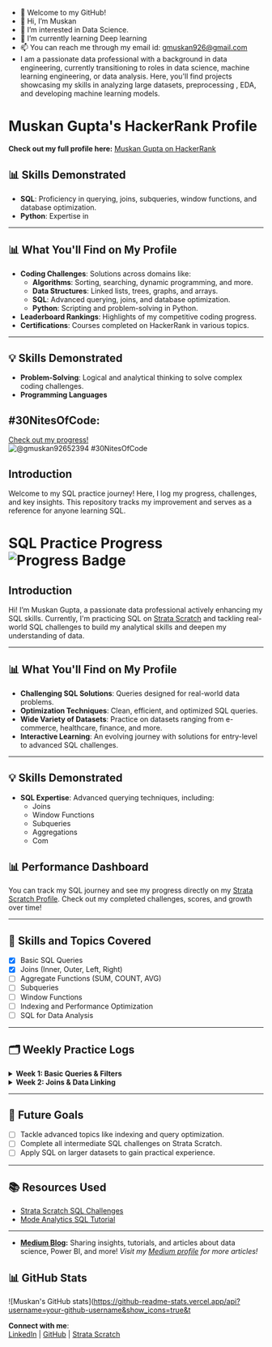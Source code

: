 - 🤗 Welcome to my GitHub!
- 👋 Hi, I’m Muskan
- 👀 I’m interested in Data Science.
- 🌱 I’m currently learning Deep learning
- 📫 You can reach me through my email id: gmuskan926@gmail.com
-  I am a passionate data professional with a background in data engineering, currently transitioning to roles in data science, machine learning engineering, or data analysis. Here, you'll find projects 
     showcasing my skills in analyzing large datasets, preprocessing , EDA,  and developing machine learning models.


<!---
Muskan267/Muskan267 is a ✨ special ✨ repository because its `README.md` (this file) appears on your GitHub profile.
You can click the Preview link to take a look at your changes.
--->
# Muskan Gupta's HackerRank Profile
**Check out my full profile here:** [Muskan Gupta on HackerRank](https://www.hackerrank.com/profile/gmuskan926)

## 📊 Skills Demonstrated
- **SQL**: Proficiency in querying, joins, subqueries, window functions, and database optimization.
- **Python**: Expertise in


---

## 📊 What You'll Find on My Profile
- **Coding Challenges**: Solutions across domains like:
  - **Algorithms**: Sorting, searching, dynamic programming, and more.
  - **Data Structures**: Linked lists, trees, graphs, and arrays.
  - **SQL**: Advanced querying, joins, and database optimization.
  - **Python**: Scripting and problem-solving in Python.
- **Leaderboard Rankings**: Highlights of my competitive coding progress.
- **Certifications**: Courses completed on HackerRank in various topics.

---

## 💡 Skills Demonstrated
- **Problem-Solving**: Logical and analytical thinking to solve complex coding challenges.
- **Programming Languages**


## #30NitesOfCode:
  [Check out my progress!](https://www.codedex.io/@gmuskan92652394/30-nites-of-code)  
  ![@gmuskan92652394 #30NitesOfCode](https://www.codedex.io/api/petStatus?user=gmuskan92652394)


## Introduction
Welcome to my SQL practice journey! Here, I log my progress, challenges, and key insights. This repository tracks my improvement and serves as a reference for anyone learning SQL.

# SQL Practice Progress ![Progress Badge](https://img.shields.io/badge/Progress-30%25-blue)



## Introduction
Hi! I’m Muskan Gupta, a passionate data professional actively enhancing my SQL skills. 
Currently, I'm practicing SQL on [Strata Scratch](https://platform.stratascratch.com/user/Muskan267) and tackling real-world SQL challenges to build my analytical skills and deepen my understanding of data.


---

## 📊 What You'll Find on My Profile
- **Challenging SQL Solutions**: Queries designed for real-world data problems.
- **Optimization Techniques**: Clean, efficient, and optimized SQL queries.
- **Wide Variety of Datasets**: Practice on datasets ranging from e-commerce, healthcare, finance, and more.
- **Interactive Learning**: An evolving journey with solutions for entry-level to advanced SQL challenges.

---

## 💡 Skills Demonstrated
- **SQL Expertise**: Advanced querying techniques, including:
  - Joins
  - Window Functions
  - Subqueries
  - Aggregations
  - Com


## 📊 Performance Dashboard
You can track my SQL journey and see my progress directly on my [Strata Scratch Profile](https://platform.stratascratch.com/user/Muskan267). 
Check out my completed challenges, scores, and growth over time!

---

## 📝 Skills and Topics Covered
- [x] Basic SQL Queries
- [x] Joins (Inner, Outer, Left, Right)
- [ ] Aggregate Functions (SUM, COUNT, AVG)
- [ ] Subqueries
- [ ] Window Functions
- [ ] Indexing and Performance Optimization
- [ ] SQL for Data Analysis

---

## 🗂️ Weekly Practice Logs

<details>
<summary><strong>Week 1: Basic Queries & Filters</strong></summary>

- **Date**: 2024-01-10
- **Platform**: Strata Scratch
- **Challenges Solved**: 5
- **Key Takeaways**: Learned efficient filtering using the `WHERE` clause.

</details>

<details>
<summary><strong>Week 2: Joins & Data Linking</strong></summary>

- **Date**: 2024-01-17
- **Platform**: Strata Scratch
- **Challenges Solved**: 7
- **Key Takeaways**: Practiced `JOIN` operations and handling NULL values effectively.

</details>

---

## 🎯 Future Goals
- [ ] Tackle advanced topics like indexing and query optimization.
- [ ] Complete all intermediate SQL challenges on Strata Scratch.
- [ ] Apply SQL on larger datasets to gain practical experience.

---

## 📚 Resources Used
- [Strata Scratch SQL Challenges](https://platform.stratascratch.com/user/Muskan267)
- [Mode Analytics SQL Tutorial](https://mode.com/sql-tutorial/)


---
- **[Medium Blog](https://medium.com/@gmuskan926):** Sharing insights, tutorials, and articles about data science, Power BI, and more!
*Visit my [Medium profile](https://medium.com/@gmuskan926) for more articles!*


## 📊 GitHub Stats
![Muskan's GitHub stats](https://github-readme-stats.vercel.app/api?username=your-github-username&show_icons=true&t


**Connect with me**:  
[LinkedIn](https://www.linkedin.com/in/muskan-gupta267/) | [GitHub](https://github.com/Muskan267) | [Strata Scratch](https://platform.stratascratch.com/user/Muskan267)


